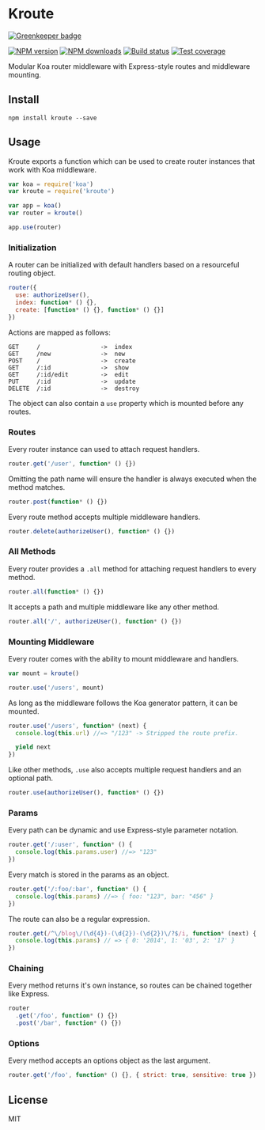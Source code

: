 # Kroute

[![Greenkeeper badge](https://badges.greenkeeper.io/blakeembrey/kroute.svg)](https://greenkeeper.io/)

[![NPM version][npm-image]][npm-url]
[![NPM downloads][downloads-image]][downloads-url]
[![Build status][travis-image]][travis-url]
[![Test coverage][coveralls-image]][coveralls-url]

Modular Koa router middleware with Express-style routes and middleware mounting.

## Install

```
npm install kroute --save
```

## Usage

Kroute exports a function which can be used to create router instances that work with Koa middleware.

```js
var koa = require('koa')
var kroute = require('kroute')

var app = koa()
var router = kroute()

app.use(router)
```

### Initialization

A router can be initialized with default handlers based on a resourceful routing object.

```js
router({
  use: authorizeUser(),
  index: function* () {},
  create: [function* () {}, function* () {}]
})
```

Actions are mapped as follows:

```
GET     /                 ->  index
GET     /new              ->  new
POST    /                 ->  create
GET     /:id              ->  show
GET     /:id/edit         ->  edit
PUT     /:id              ->  update
DELETE  /:id              ->  destroy
```

The object can also contain a `use` property which is mounted before any routes.

### Routes

Every router instance can used to attach request handlers.

```js
router.get('/user', function* () {})
```

Omitting the path name will ensure the handler is always executed when the method matches.

```js
router.post(function* () {})
```

Every route method accepts multiple middleware handlers.

```js
router.delete(authorizeUser(), function* () {})
```

### All Methods

Every router provides a `.all` method for attaching request handlers to every method.

```js
router.all(function* () {})
```

It accepts a path and multiple middleware like any other method.

```js
router.all('/', authorizeUser(), function* () {})
```

### Mounting Middleware

Every router comes with the ability to mount middleware and handlers.

```js
var mount = kroute()

router.use('/users', mount)
```

As long as the middleware follows the Koa generator pattern, it can be mounted.

```js
router.use('/users', function* (next) {
  console.log(this.url) //=> "/123" -> Stripped the route prefix.

  yield next
})
```

Like other methods, `.use` also accepts multiple request handlers and an optional path.

```js
router.use(authorizeUser(), function* () {})
```

### Params

Every path can be dynamic and use Express-style parameter notation.

```js
router.get('/:user', function* () {
  console.log(this.params.user) //=> "123"
})
```

Every match is stored in the params as an object.

```js
router.get('/:foo/:bar', function* () {
  console.log(this.params) //=> { foo: "123", bar: "456" }
})
```

The route can also be a regular expression.

```js
router.get(/^\/blog\/(\d{4})-(\d{2})-(\d{2})\/?$/i, function* (next) {
  console.log(this.params) // => { 0: '2014', 1: '03', 2: '17' }
})
```

### Chaining

Every method returns it's own instance, so routes can be chained together like Express.

```js
router
  .get('/foo', function* () {})
  .post('/bar', function* () {})
```

### Options

Every method accepts an options object as the last argument.

```js
router.get('/foo', function* () {}, { strict: true, sensitive: true })
```

## License

MIT

[npm-image]: https://img.shields.io/npm/v/kroute.svg?style=flat
[npm-url]: https://npmjs.org/package/kroute
[downloads-image]: https://img.shields.io/npm/dm/kroute.svg?style=flat
[downloads-url]: https://npmjs.org/package/kroute
[travis-image]: https://img.shields.io/travis/blakeembrey/kroute.svg?style=flat
[travis-url]: https://travis-ci.org/blakeembrey/kroute
[coveralls-image]: https://img.shields.io/coveralls/blakeembrey/kroute.svg?style=flat
[coveralls-url]: https://coveralls.io/r/blakeembrey/kroute?branch=master
